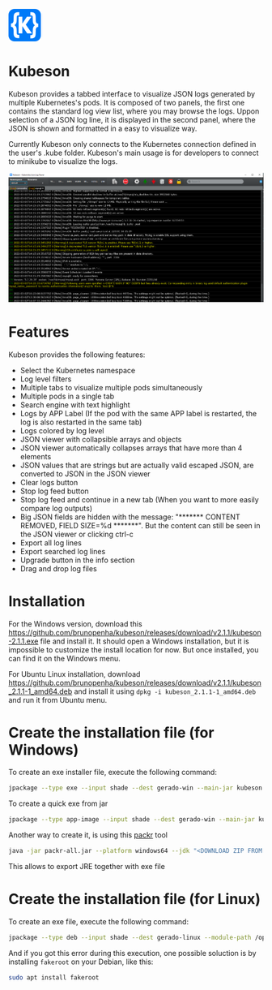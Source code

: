 ![alt text](https://github.com/brunopenha/kubeson/raw/master/images/app64.png)

# Kubeson
Kubeson provides a tabbed interface to visualize JSON logs generated by multiple Kubernetes's pods. It is composed of two panels, the first one contains the standard log view list, where you may browse the logs. Uppon selection of a JSON log line, it is displayed in the second panel, where the JSON is shown and formatted in a easy to visualize way.

Currently Kubeson only connects to the Kubernetes connection defined in the user's .kube folder. Kubeson's main usage is for developers to connect to minikube to visualize the logs.  

![alt text](https://github.com/brunopenha/kubeson/raw/master/images/screenshot.png) 

# Features
Kubeson provides the following features:

* Select the Kubernetes namespace
* Log level filters
* Multiple tabs to visualize multiple pods simultaneously
*	Multiple pods in a single tab
*	Search engine with text highlight
*	Logs by APP Label (If the pod with the same APP label is restarted, the log is also restarted in the same tab)
*	Logs colored by log level 
*	JSON viewer with collapsible arrays and objects
*	JSON viewer automatically collapses arrays that have more than 4 elements
*	JSON values that are strings but are actually valid escaped JSON, are converted to JSON in the JSON viewer
* Clear logs button
* Stop log feed button
* Stop log feed and continue in a new tab (When you want to more easily compare log outputs)
*	Big JSON fields are hidden with the message: "******* CONTENT REMOVED, FIELD SIZE=%d *******". But the content can still be seen in the JSON viewer or clicking ctrl-c
* Export all log lines
* Export searched log lines
* Upgrade button in the info section
* Drag and drop log files


# Installation

For the Windows version, download this https://github.com/brunopenha/kubeson/releases/download/v2.1.1/kubeson-2.1.1.exe file and install it.
It should open a Windows installation, but it is impossible to customize the install location for now. But once installed, you can find it on the Windows menu.

For Ubuntu Linux installation, download https://github.com/brunopenha/kubeson/releases/download/v2.1.1/kubeson_2.1.1-1_amd64.deb and install it using `dpkg -i kubeson_2.1.1-1_amd64.deb` and run it from Ubuntu menu.


# Create the installation file (for Windows)

To create an exe installer file, execute the following command:

```bash
jpackage --type exe --input shade --dest gerado-win --main-jar kubeson.jar --main-class br.nom.penha.bruno.SuperMain --module-path "<PATH TO YOUR javafx-jmods-17.0.2>" --add-modules javafx.controls,javafx.fxml,javafx.web --app-version '2.1.1' --description 'Kubeson Kubernetes log viewer' --name 'kubeson' --vendor 'Bruno Penha' --icon images/kubeson.ico  --jlink-options --bind-services --verbose --win-console --win-shortcut --win-menu
```
To create a quick exe from jar

```bash
jpackage --type app-image --input shade --dest gerado-win --main-jar kubeson.jar --main-class br.nom.penha.bruno.SuperMain --module-path "<PATH TO YOUR javafx-jmods-17.0.2>" --add-modules javafx.controls,javafx.fxml,javafx.web --app-version '2.1.1' --description 'Kubeson Kubernetes log viewer' --name 'kubeson' --vendor 'Bruno Penha' --icon images/kubeson.ico  --jlink-options --bind-services --verbose --win-console
```

Another way to create it, is using this [packr](https://github.com/libgdx/packr)  tool

```bash
java -jar packr-all.jar --platform windows64 --jdk "<DOWNLOAD ZIP FROM https://adoptopenjdk.net/releases.html>" --useZgcIfSupportedOs --executable Kubeson --classpath kubeson.jar --icon images/kubeson.ico --mainclass br.nom.penha.bruno.SuperMain --vmargs Xmx1G --output gerado-win3 
```
This allows to export JRE together with exe file

# Create the installation file (for Linux)

To create an exe file, execute the following command:

```bash
jpackage --type deb --input shade --dest gerado-linux --module-path /opt/javafx-jmods-21/:/opt/javafx-sdk-20.0.2/lib/ --main-jar kubeson.jar --main-class br.nom.penha.bruno.SuperMain --add-modules javafx.controls,javafx.fxml,javafx.graphics,javafx.web --app-version '2.2.2' --description 'Kubeson Kubernetes log viewer' --name 'kubeson' --vendor 'Bruno Penha' --icon images/app64.png --jlink-options --bind-services --verbose --linux-deb-maintainer dev@bruno.penha.nom.br
```

And if you got this error during this execution, one possible soluction is by installing `fakeroot` on your Debian, like this:

```bash
sudo apt install fakeroot
```